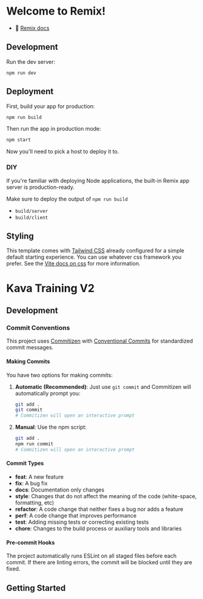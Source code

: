 # Welcome to Remix!

- 📖 [Remix docs](https://remix.run/docs)

## Development

Run the dev server:

```shellscript
npm run dev
```

## Deployment

First, build your app for production:

```sh
npm run build
```

Then run the app in production mode:

```sh
npm start
```

Now you'll need to pick a host to deploy it to.

### DIY

If you're familiar with deploying Node applications, the built-in Remix app server is production-ready.

Make sure to deploy the output of `npm run build`

- `build/server`
- `build/client`

## Styling

This template comes with [Tailwind CSS](https://tailwindcss.com/) already configured for a simple default starting experience. You can use whatever css framework you prefer. See the [Vite docs on css](https://vitejs.dev/guide/features.html#css) for more information.

# Kava Training V2

## Development

### Commit Conventions

This project uses [Commitizen](https://commitizen-tools.github.io/commitizen/) with [Conventional Commits](https://www.conventionalcommits.org/) for standardized commit messages.

#### Making Commits

You have two options for making commits:

1. **Automatic (Recommended)**: Just use `git commit` and Commitizen will automatically prompt you:
   ```bash
   git add .
   git commit
   # Commitizen will open an interactive prompt
   ```

2. **Manual**: Use the npm script:
   ```bash
   git add .
   npm run commit
   # Commitizen will open an interactive prompt
   ```

#### Commit Types

- **feat**: A new feature
- **fix**: A bug fix
- **docs**: Documentation only changes
- **style**: Changes that do not affect the meaning of the code (white-space, formatting, etc)
- **refactor**: A code change that neither fixes a bug nor adds a feature
- **perf**: A code change that improves performance
- **test**: Adding missing tests or correcting existing tests
- **chore**: Changes to the build process or auxiliary tools and libraries

#### Pre-commit Hooks

The project automatically runs ESLint on all staged files before each commit. If there are linting errors, the commit will be blocked until they are fixed.

## Getting Started
